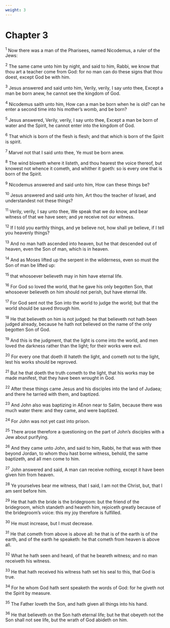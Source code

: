 ```yaml
---
weight: 3
---
```


# Chapter 3

<sup>1</sup> Now there was a man of the Pharisees, named Nicodemus, a ruler of the Jews: 

<sup>2</sup> The same came unto him by night, and said to him, Rabbi, we know that thou art a teacher come from God: for no man can do these signs that thou doest, except God be with him. 

<sup>3</sup> Jesus answered and said unto him, Verily, verily, I say unto thee, Except a man be born anew, he cannot see the kingdom of God. 

<sup>4</sup> Nicodemus saith unto him, How can a man be born when he is old? can he enter a second time into his mother’s womb, and be born? 

<sup>5</sup> Jesus answered, Verily, verily, I say unto thee, Except a man be born of water and the Spirit, he cannot enter into the kingdom of God. 

<sup>6</sup> That which is born of the flesh is flesh; and that which is born of the Spirit is spirit. 

<sup>7</sup> Marvel not that I said unto thee, Ye must be born anew. 

<sup>8</sup> The wind bloweth where it listeth, and thou hearest the voice thereof, but knowest not whence it cometh, and whither it goeth: so is every one that is born of the Spirit. 

<sup>9</sup> Nicodemus answered and said unto him, How can these things be? 

<sup>10</sup> Jesus answered and said unto him, Art thou the teacher of Israel, and understandest not these things? 

<sup>11</sup> Verily, verily, I say unto thee, We speak that we do know, and bear witness of that we have seen; and ye receive not our witness. 

<sup>12</sup> If I told you earthly things, and ye believe not, how shall ye believe, if I tell you heavenly things? 

<sup>13</sup> And no man hath ascended into heaven, but he that descended out of heaven, even the Son of man, which is in heaven. 

<sup>14</sup> And as Moses lifted up the serpent in the wilderness, even so must the Son of man be lifted up: 

<sup>15</sup> that whosoever believeth may in him have eternal life. 

<sup>16</sup> For God so loved the world, that he gave his only begotten Son, that whosoever believeth on him should not perish, but have eternal life. 

<sup>17</sup> For God sent not the Son into the world to judge the world; but that the world should be saved through him. 

<sup>18</sup> He that believeth on him is not judged: he that believeth not hath been judged already, because he hath not believed on the name of the only begotten Son of God. 

<sup>19</sup> And this is the judgment, that the light is come into the world, and men loved the darkness rather than the light; for their works were evil. 

<sup>20</sup> For every one that doeth ill hateth the light, and cometh not to the light, lest his works should be reproved. 

<sup>21</sup> But he that doeth the truth cometh to the light, that his works may be made manifest, that they have been wrought in God. 

<sup>22</sup> After these things came Jesus and his disciples into the land of Judaea; and there he tarried with them, and baptized. 

<sup>23</sup> And John also was baptizing in AEnon near to Salim, because there was much water there: and they came, and were baptized. 

<sup>24</sup> For John was not yet cast into prison. 

<sup>25</sup> There arose therefore a questioning on the part of John’s disciples with a Jew about purifying. 

<sup>26</sup> And they came unto John, and said to him, Rabbi, he that was with thee beyond Jordan, to whom thou hast borne witness, behold, the same baptizeth, and all men come to him. 

<sup>27</sup> John answered and said, A man can receive nothing, except it have been given him from heaven. 

<sup>28</sup> Ye yourselves bear me witness, that I said, I am not the Christ, but, that I am sent before him. 

<sup>29</sup> He that hath the bride is the bridegroom: but the friend of the bridegroom, which standeth and heareth him, rejoiceth greatly because of the bridegroom’s voice: this my joy therefore is fulfilled. 

<sup>30</sup> He must increase, but I must decrease. 

<sup>31</sup> He that cometh from above is above all: he that is of the earth is of the earth, and of the earth he speaketh: he that cometh from heaven is above all. 

<sup>32</sup> What he hath seen and heard, of that he beareth witness; and no man receiveth his witness. 

<sup>33</sup> He that hath received his witness hath set his seal to this, that God is true. 

<sup>34</sup> For he whom God hath sent speaketh the words of God: for he giveth not the Spirit by measure. 

<sup>35</sup> The Father loveth the Son, and hath given all things into his hand. 

<sup>36</sup> He that believeth on the Son hath eternal life; but he that obeyeth not the Son shall not see life, but the wrath of God abideth on him. 


